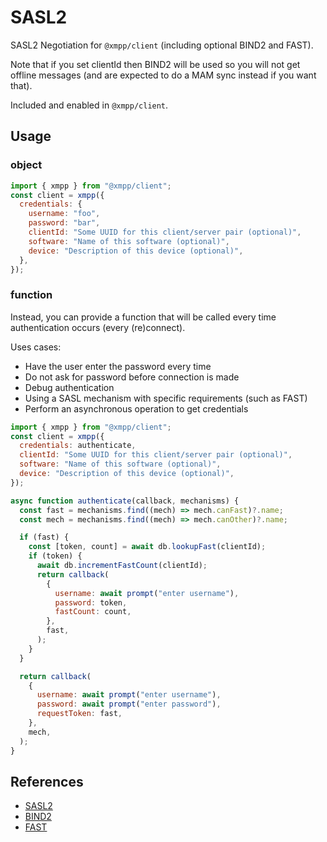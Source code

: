 # SASL2

SASL2 Negotiation for `@xmpp/client` (including optional BIND2 and FAST).

Note that if you set clientId then BIND2 will be used so you will not get offline messages (and are expected to do a MAM sync instead if you want that).

Included and enabled in `@xmpp/client`.

## Usage

### object

```js
import { xmpp } from "@xmpp/client";
const client = xmpp({
  credentials: {
    username: "foo",
    password: "bar",
    clientId: "Some UUID for this client/server pair (optional)",
    software: "Name of this software (optional)",
    device: "Description of this device (optional)",
  },
});
```

### function

Instead, you can provide a function that will be called every time authentication occurs (every (re)connect).

Uses cases:

- Have the user enter the password every time
- Do not ask for password before connection is made
- Debug authentication
- Using a SASL mechanism with specific requirements (such as FAST)
- Perform an asynchronous operation to get credentials

```js
import { xmpp } from "@xmpp/client";
const client = xmpp({
  credentials: authenticate,
  clientId: "Some UUID for this client/server pair (optional)",
  software: "Name of this software (optional)",
  device: "Description of this device (optional)",
});

async function authenticate(callback, mechanisms) {
  const fast = mechanisms.find((mech) => mech.canFast)?.name;
  const mech = mechanisms.find((mech) => mech.canOther)?.name;

  if (fast) {
    const [token, count] = await db.lookupFast(clientId);
    if (token) {
      await db.incrementFastCount(clientId);
      return callback(
        {
          username: await prompt("enter username"),
          password: token,
          fastCount: count,
        },
        fast,
      );
    }
  }

  return callback(
    {
      username: await prompt("enter username"),
      password: await prompt("enter password"),
      requestToken: fast,
    },
    mech,
  );
}
```

## References

- [SASL2](https://xmpp.org/extensions/xep-0388.html)
- [BIND2](https://xmpp.org/extensions/xep-0386.html)
- [FAST](https://xmpp.org/extensions/xep-0484.html)
